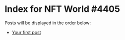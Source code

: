 # Index for NFT World #4405
Posts will be displayed in the order below:

- [Your first post](./001-first.md)

